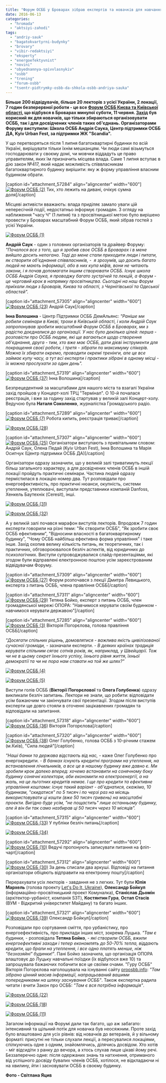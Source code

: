 ```yaml
---
title: "Форум ОСББ у Броварах зібрав експертів та новачків для навчання та обміну досвідом"
date: 2016-06-13
categories: 
  - "hromada"
  - "aktsiyi-zahodi"
tags: 
  - "andriy-sauk"
  - "bagatokvartyrni-budynky"
  - "brovary"
  - "vibir-redaktsiyi"
  - "eksperty"
  - "energoefektyvnist"
  - "novini"
  - "obyednannya-spivvlasnykiv"
  - "osbb"
  - "trening"
  - "forum-osbb"
  - "tsentr-pidtrymky-osbb-da-shkola-osbb-andriya-sauka"
---
```


**Більше 200 відвідувачів, більше 20 лекторів з усієї України, 2 локації, 7 годин безперервної роботи - це все [Форум ОСББ Києва та Київської області](http://forum-osbb.brovary.org/), що відбувся в Броварах минулої суботи, 11 червня. [Захід](https://mpz.brovary.org/anons-11-chervnya-u-brovarah-vidbudetsya-oblasnyj-forum-osbb/) був корисний як для новачків, що тільки збираються організовувати ОСББ, так і для досвідчених членів таких об'єднань. Організаторами Форуму виступили: Школа ОСББ Андрія Саука, Центр підтримки ОСББ ДА, Kyiv Urban Fest, за підтримки ЖК "Scandia".**

У що перетворяться після 1 липня багатоквартирні будинки по всій Україні, вирішувати тільки їхнім мешканцям. Чи люди самі візьмуться господарювати у своєму домі, чи мовчки віддадуть це право управителям, яких їм призначить місцева влада. Саме 1 липня вступає в дію закон №417, який надає можливість співвласникам багатоквартирного будинку вирішити: яку ж форму управління власним будинком обрати.

\[caption id="attachment\_57284" align="aligncenter" width="600"\][![Форум ОСББ (2)](https://mpz.brovary.org/wp-content/uploads/2016/06/Forum-OSBB-2.jpg)](https://mpz.brovary.org/wp-content/uploads/2016/06/Forum-OSBB-2.jpg) Тих, хто лежить на дивані, очікує сумна доля\[/caption\]

Місцеві активісти вважають: влада приділяє замало уваги цій непересічній події, недостатньо інформує громадян. З огляду на наближення "часу Ч" (1 липня) та з просвітницької метою було вирішено провести у Броварах масштабний Форум ОСББ, який зібрав гостей з усієї України.

[![Форум ОСББ (1)](https://mpz.brovary.org/wp-content/uploads/2016/06/Forum-OSBB-1.jpg)](https://mpz.brovary.org/wp-content/uploads/2016/06/Forum-OSBB-1.jpg)

**Андрій Саук** - один з головних організаторів та драйвер Форуму: _"Почалося все з того, що я зробив своє ОСББ в Броварах і в мене вийшло досить непогано. Тоді до мене стали приходити люди і питати, як створити об'єднання співвласників, -  я зрозумів, що досить багато людей не мають інформації, або в них купа міфів, вони не читають закони, і я почав допомагати іншим створювати ОСББ. Існує школа ОСББ Андрія Саука, я проводжу багато зустрічей та лекцій, а Форум - це черговий крок в напрямку просвітництва. Сьогодні на наш Форум приїхали люди з Броварів, Києва та області, з Чернігівської та Одеської областей"._

\[caption id="attachment\_57305" align="aligncenter" width="600"\][![Форум ОСББ (23)](https://mpz.brovary.org/wp-content/uploads/2016/06/Forum-OSBB-23.jpg)](https://mpz.brovary.org/wp-content/uploads/2016/06/Forum-OSBB-23.jpg) Андрій Саук\[/caption\]

**Інна Волошина** - Центр Підтримки ОСББ ДемАльянс: _"Раніше ми робили семінари в Києві, трохи в Київській області, і коли Андрій Саук запропонував зробити масштабний Форум ОСББ в Броварах, ми з радістю доєдналися до організації. У нас було декілька цілей: перша - розповісти про ОСББ людям, які ще вагаються щодо створення об'єднання, друга - тим, хто вже має ОСББ, дати дієві інструменти для покращення своєї роботи, і третя - зібрати по максимуму спікерів. Можна їх збирати окремо, проводити окремі тренінги, але це все займає купу часу, а тут всі експерти і практики зібрані в одному місці - їх можна прослухати за один день"._

\[caption id="attachment\_57319" align="aligncenter" width="600"\][![Форум ОСББ (37)](https://mpz.brovary.org/wp-content/uploads/2016/06/Forum-OSBB-37.jpg)](https://mpz.brovary.org/wp-content/uploads/2016/06/Forum-OSBB-37.jpg) Інна Волошина\[/caption\]

Безпрецедентний за масштабами для нашого міста та взагалі України захід пройшов у Концерт-холі ТРЦ "Термінал". О 10-й почалася реєстрація, і вже за годину захід стартував у великій залі Концерт-холу. Ведучою була **Наталя Соколенко**, журналістка Громадського радіо.

\[caption id="attachment\_57289" align="aligncenter" width="600"\][![Форум ОСББ (7)](https://mpz.brovary.org/wp-content/uploads/2016/06/Forum-OSBB-7.jpg)](https://mpz.brovary.org/wp-content/uploads/2016/06/Forum-OSBB-7.jpg) Робота кипить, реєстрація триває\[/caption\]

[![Форум ОСББ (28)](https://mpz.brovary.org/wp-content/uploads/2016/06/Forum-OSBB-28.jpg)](https://mpz.brovary.org/wp-content/uploads/2016/06/Forum-OSBB-28.jpg)

\[caption id="attachment\_57307" align="aligncenter" width="600"\][![Форум ОСББ (25)](https://mpz.brovary.org/wp-content/uploads/2016/06/Forum-OSBB-25.jpg)](https://mpz.brovary.org/wp-content/uploads/2016/06/Forum-OSBB-25.jpg) Організатори виступають з привітальним словом: Андрій Саук, Олена Педай (Kyiv Urban Fest), Інна Волошина та Марія Осипчук (Центр підтримки ОСББ ДА)\[/caption\]

Організатори одразу зазначили, що у великій залі триватимуть лекції більш загального характеру, а для досвідчених членів ОСББ в іншій локації пройдуть практичні семінари. Частина людей одразу пермістилася в локацію номер два. Тут розповідали про енергоефективність, про практичні нюанси, окупність, системи утеплення, утеплювачі, виступали представники компаній Danfoss, Хенкель Баутехнік (Ceresit), інші.

[![Форум ОСББ (31)](https://mpz.brovary.org/wp-content/uploads/2016/06/Forum-OSBB-31.jpg)](https://mpz.brovary.org/wp-content/uploads/2016/06/Forum-OSBB-31.jpg)

[![Форум ОСББ (32)](https://mpz.brovary.org/wp-content/uploads/2016/06/Forum-OSBB-32.jpg)](https://mpz.brovary.org/wp-content/uploads/2016/06/Forum-OSBB-32.jpg)

А у великій залі почався марафон виступів лекторів. Впродовж 7 годин експерти говорили на різні теми: "Як створити ОСББ", "Як зробити своє ОСББ ефективним", "Відносини власності в багатоквартирному будинку", "Чому ОСББ найбільш ефективна форма управління" і таке інше. Захід охопив велику кількість питань, як теоретичних, так і практичних, обговороювалося безліч аспектів, від юридичних до психологічних. Виступи супроводжувалися слайд-презентаціями, які згодом були відправлені електронною поштою усім зареєстрованим відвідувачам Форуму.

\[caption id="attachment\_57309" align="aligncenter" width="600"\][![Форум ОСББ (27)](https://mpz.brovary.org/wp-content/uploads/2016/06/Forum-OSBB-27.jpg)](https://mpz.brovary.org/wp-content/uploads/2016/06/Forum-OSBB-27.jpg) Форум розпочався з лекції Дмитра Левицького, експерта з питань ОСББ, члена правління ОСББ\[/caption\]

\[caption id="attachment\_57311" align="aligncenter" width="600"\][![Форум ОСББ (29)](https://mpz.brovary.org/wp-content/uploads/2016/06/Forum-OSBB-29.jpg)](https://mpz.brovary.org/wp-content/uploads/2016/06/Forum-OSBB-29.jpg) Тетяна Бойко, експерт з питань ОСББ, член громадянської мережі ОПОРА: "Навчимося керувати своїм будинком - навчимося керувати державою"\[/caption\]

\[caption id="attachment\_57285" align="aligncenter" width="600"\][![Форум ОСББ (3)](https://mpz.brovary.org/wp-content/uploads/2016/06/Forum-OSBB-3.jpg)](https://mpz.brovary.org/wp-content/uploads/2016/06/Forum-OSBB-3.jpg) Вікторія Погорєлова, голова правління ОСББ\[/caption\]

_"Досягати спільних рішень, домовлятися - важлива якість цивілізованої сучасної громади,_ - зазначали експерти. - _В деяких країнах традиція керувати спільним сягає сотнів років, як, наприклад, у Швейцарії. Тож чи не в цьому секрет їхнього успіху, їхнього рівня життя, їхньої демократії та чи не пора нам ставати на той же шлях?"_

[![Форум ОСББ (4)](https://mpz.brovary.org/wp-content/uploads/2016/06/Forum-OSBB-4.jpg)](https://mpz.brovary.org/wp-content/uploads/2016/06/Forum-OSBB-4.jpg)

[![Форум ОСББ (5)](https://mpz.brovary.org/wp-content/uploads/2016/06/Forum-OSBB-5.jpg)](https://mpz.brovary.org/wp-content/uploads/2016/06/Forum-OSBB-5.jpg)

Виступи голів ОСББ (**Вікторії Погорєлової** та **Олега Голубенка**) одразу викликали безліч запитань. Лектори не знали, що робити: відповідати усім бажаючим чи закінчувати свої презентації. Згодом після виступів експерти ще довго стояли в оточенні зацікавлених громадян та відповідали на запитання.

\[caption id="attachment\_57318" align="aligncenter" width="600"\][![Форум ОСББ (36)](https://mpz.brovary.org/wp-content/uploads/2016/06/Forum-OSBB-36.jpg)](https://mpz.brovary.org/wp-content/uploads/2016/06/Forum-OSBB-36.jpg) Вікторія Погорєлова\[/caption\]

\[caption id="attachment\_57320" align="aligncenter" width="600"\][![Форум ОСББ (38)](https://mpz.brovary.org/wp-content/uploads/2016/06/Forum-OSBB-38.jpg)](https://mpz.brovary.org/wp-content/uploads/2016/06/Forum-OSBB-38.jpg) Олег Голубенко, голова ОСББ з 10-річним стажем (м.Київ), "Сила людей"\[/caption\]

_"Наші банки та держава відстають від нас,_ - каже Олег Голубенко про енергокредити. - _В банках існують кредитні програми на утеплення, на встановлення лічильників, а все це в нашому будинку вже давно є. Ми зробили крок далеко вперед: хочемо встановити на сонячному боку будинку сонячні колектори, аби економити на електроенергії, а на жаль, на це льготних кредитів немає. І ще про кредити та ефективне управління коштами: існує такий варіант - об'єднатися, скажімо, 10 будинкам, "скидатися" по 5 тисяч і по черзі раз на місяць використовувати ці кошти (вже 50 тисяч гривень) на масштабні проекти. Вигідно буде усім, "не пощастить" лише останньому будинку, але й він би так само назбирав ці 50 тисяч через 10 місяців"._

\[caption id="attachment\_57315" align="aligncenter" width="600"\][![Форум ОСББ (33)](https://mpz.brovary.org/wp-content/uploads/2016/06/Forum-OSBB-33.jpg)](https://mpz.brovary.org/wp-content/uploads/2016/06/Forum-OSBB-33.jpg) У публіки безліч питань\[/caption\]

[![Форум ОСББ (34)](https://mpz.brovary.org/wp-content/uploads/2016/06/Forum-OSBB-34.jpg)](https://mpz.brovary.org/wp-content/uploads/2016/06/Forum-OSBB-34.jpg)

\[caption id="attachment\_57292" align="aligncenter" width="600"\][![Форум ОСББ (10)](https://mpz.brovary.org/wp-content/uploads/2016/06/Forum-OSBB-10.jpg)](https://mpz.brovary.org/wp-content/uploads/2016/06/Forum-OSBB-10.jpg) Ведучі пропонують записувати питання на фліп-чарт\[/caption\]

\[caption id="attachment\_57312" align="aligncenter" width="600"\][![Форум ОСББ (30)](https://mpz.brovary.org/wp-content/uploads/2016/06/Forum-OSBB-30.jpg)](https://mpz.brovary.org/wp-content/uploads/2016/06/Forum-OSBB-30.jpg) За день списали два аркуші. Відповіді на питання організатори обіцяють відправити на електронну пошту\[/caption\]

Перерахувати усіх лекторів - завдання не з легких. Тут були **Юлія Мархель** (голова проекту [Let's Do It, Ukraine](https://letsdoitukraine.org/)), **Олександр Бойкул** (інформаційно-просвітницький проект Комуналка), **Станіслав Дьомін** (архітектор-урбаніст, компанія S3T), **Костянтин Гура**, **Остап Стасів** (ВУМ - Відкритий універститет Майдану) та багато інших.

\[caption id="attachment\_57321" align="aligncenter" width="600"\][![Форум ОСББ (39)](https://mpz.brovary.org/wp-content/uploads/2016/06/Forum-OSBB-39.jpg)](https://mpz.brovary.org/wp-content/uploads/2016/06/Forum-OSBB-39.jpg) Олександр Бойкул\[/caption\]

Розповідали про сортування сміття, про урбаністику, про енергоефективність, про приклади інших міст, зокрема Луцька. _"Там є будинки,_ - розповідала **Тетяна Бойко**, - _які створили ОСББ, вжили енергоефективні заходи і тепер економлять до 50-70% тепла, віддають кредити, що брали на утеплення, і все одно платять менше, ніж "безхазяйні" будинки!"_. Пані Бойко зазначила, що організація ОПОРА влаштовує до Луцьку навчальні поїздки (їх відбулося вже 10) та запрошувала бажаючих побачити все це своїми очами. "Гуру ОСББ" Вікторія Погорєлова наголошувала на існуванні сайту [proosbb.info](http://proosbb.info/): _"Там зібрано цінний масив інформації, напрацьований вашими попередниками на шляху заснування ОСББ"_. Також експертка радила читати і вчити Закон про ОСББ: _"Там є вся потрібна інформація"_.

[![Форум ОСББ (22)](https://mpz.brovary.org/wp-content/uploads/2016/06/Forum-OSBB-22.jpg)](https://mpz.brovary.org/wp-content/uploads/2016/06/Forum-OSBB-22.jpg)

[![Форум ОСББ (18)](https://mpz.brovary.org/wp-content/uploads/2016/06/Forum-OSBB-18.jpg)](https://mpz.brovary.org/wp-content/uploads/2016/06/Forum-OSBB-18.jpg)

[![Форум ОСББ (11)](https://mpz.brovary.org/wp-content/uploads/2016/06/Forum-OSBB-11.jpg)](https://mpz.brovary.org/wp-content/uploads/2016/06/Forum-OSBB-11.jpg)

Загалом інформації на Форумі дали так багато, що аж забагато: інтенсивний та щільний потік для новачка був неосяжним. Проте захід було влаштовано для усіх рівнів: від новачків до ветеранів, й у вільному форматі: присутні не тільки слухали лекції, а пересувалися локаціями, спілкуючись одне з одним, знайомлячись, ділячись досвідом. Хто хотів - міг відсидіти з ранку до вечора, а хтось слухав лише цікаві йому речі. Беззаперечно одне: після одержаних знань та натхнення, отриманого від успішного досвіду бувалих членів ОСББ, хотілося, не відкладаючи ні на хвилину, йти і засновувати ОСББ в своєму будинку.

**Фото - Світлана Яцив**
